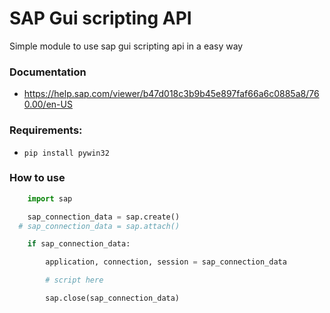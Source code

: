 # SAP Gui scripting API

Simple module to use sap gui scripting api in a easy way

### Documentation
 - https://help.sap.com/viewer/b47d018c3b9b45e897faf66a6c0885a8/760.00/en-US

### Requirements: 
- ``` pip install pywin32 ```

### How to use
```Python 3
    import sap

    sap_connection_data = sap.create()
  # sap_connection_data = sap.attach()

    if sap_connection_data:

        application, connection, session = sap_connection_data

        # script here

        sap.close(sap_connection_data)
```